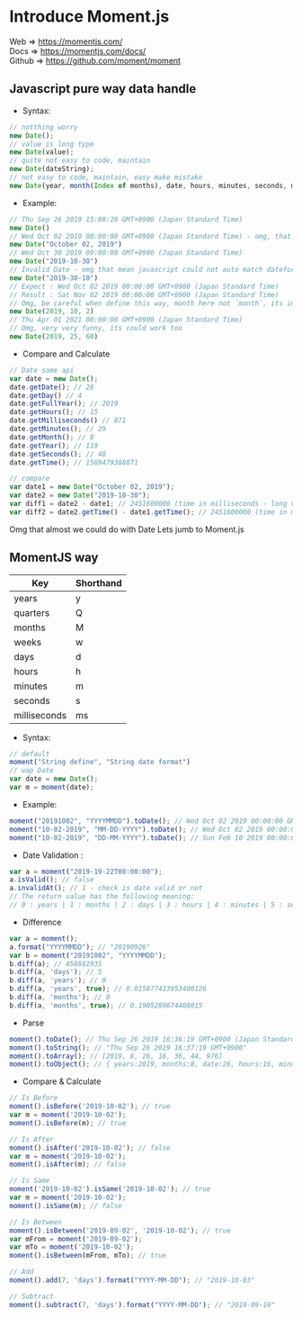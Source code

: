 # Introduce Moment.js
Web => https://momentjs.com/ <br>
Docs => https://momentjs.com/docs/ <br>
Github => https://github.com/moment/moment

## Javascript pure way data handle

- Syntax:<br>
```javascript
// notthing worry
new Date(); 
// value is long type
new Date(value); 
// quite not easy to code, maintain
new Date(dateString); 
// not easy to code, maintain, easy make mistake
new Date(year, month(Index of months), date, hours, minutes, seconds, milliseconds); 
```
- Example:<br>
```javascript
// Thu Sep 26 2019 15:08:28 GMT+0900 (Japan Standard Time)
new Date() 
// Wed Oct 02 2019 00:00:00 GMT+0900 (Japan Standard Time) - omg, that mean i have to know and define right month name
new Date("October 02, 2019") 
// Wed Oct 30 2019 09:00:00 GMT+0900 (Japan Standard Time)
new Date("2019-10-30") 
// Invalid Date - omg that mean javascript could not auto match dateformat, it dateformat is static years -> month -> date (YYYY-MM-DD)
new Date("2019-30-10") 
// Expect : Wed Oct 02 2019 00:00:00 GMT+0900 (Japan Standard Time)
// Result : Sat Nov 02 2019 00:00:00 GMT+0900 (Japan Standard Time)
// Omg, be careful when define this way, month here not `month`, its index of months
new Date(2019, 10, 2)
// Thu Apr 01 2021 00:00:00 GMT+0900 (Japan Standard Time)
// Omg, very very funny, its could work too
new Date(2019, 25, 60)
```
- Compare and Calculate
```javascript
// Date some api
var date = new Date();
date.getDate(); // 26
date.getDay() // 4
date.getFullYear(); // 2019
date.getHours(); // 15
date.getMilliseconds() // 871
date.getMinutes(); // 29
date.getMonth(); // 8
date.getYear(); // 119
date.getSeconds(); // 48
date.getTime(); // 1569479388871

// compare
var date1 = new Date("October 02, 2019");
var date2 = new Date("2019-10-30");
var diff1 = date2 - date1; // 2451600000 (time in milliseconds - long value)
var diff2 = date2.getTime() - date1.getTime(); // 2451600000 (time in milliseconds - long value)
```
Omg that almost we could do with Date
Lets jumb to Moment.js

## MomentJS way
| Key |	Shorthand |
| - | - |
| years |	y |
| quarters | Q |
| months |	M |
| weeks |	w |
| days |	d |
| hours |	h |
| minutes |	m |
| seconds |	s |
| milliseconds |	ms |

- Syntax:<br>
```javascript
// default
moment("String define", "String date format")
// wap Date
var date = new Date();
var m = moment(date);
```

- Example:<br>
```javascript
moment("20191002", "YYYYMMDD").toDate(); // Wed Oct 02 2019 00:00:00 GMT+0900 (Japan Standard Time)
moment("10-02-2019", "MM-DD-YYYY").toDate(); // Wed Oct 02 2019 00:00:00 GMT+0900 (Japan Standard Time)
moment("10-02-2019", "DD-MM-YYYY").toDate(); // Sun Feb 10 2019 00:00:00 GMT+0900 (Japan Standard Time)
```
- Date Validation : <br>
```javascript
var a = moment("2019-19-22T00:00:00");
a.isValid(); // false
a.invalidAt(); // 1 - check is date valid or not
// The return value has the following meaning:
// 0 : years | 1 : months | 2 : days | 3 : hours | 4 : minutes | 5 : seconds | 6 : milliseconds
```

- Difference
```javascript
var a = moment();
a.format("YYYYMMDD"); // "20190926"
var b = moment("20191002", "YYYYMMDD");
b.diff(a); // 458881935
b.diff(a, 'days'); // 5
b.diff(a, 'years'); // 0
b.diff(a, 'years', true); // 0.015877413953400126
b.diff(a, 'months'); // 0
b.diff(a, 'months', true); // 0.1905289674408015
```
- Parse
```javascript
moment().toDate(); // Thu Sep 26 2019 16:36:19 GMT+0900 (Japan Standard Time)
moment().toString(); // "Thu Sep 26 2019 16:37:19 GMT+0900"
moment().toArray(); // [2019, 8, 26, 16, 36, 44, 976]
moment().toObject(); // { years:2019, months:8, date:26, hours:16, minutes:40, seconds:52, milliseconds:758 }
```
- Compare & Calculate
```javascript
// Is Before
moment().isBefore('2019-10-02'); // true
var m = moment('2019-10-02');
moment().isBefore(m); // true

// Is After
moment().isAfter('2019-10-02'); // false
var m = moment('2019-10-02');
moment().isAfter(m); // false

// Is Same
moment('2019-10-02').isSame('2019-10-02'); // true
var m = moment('2019-10-02');
moment().isSame(m); // false

// Is Between
moment().isBetween('2019-09-02', '2019-10-02'); // true
var mFrom = moment('2019-09-02');
var mTo = moment('2019-10-02');
moment().isBetween(mFrom, mTo); // true

// Add
moment().add(7, 'days').format("YYYY-MM-DD"); // "2019-10-03"

// Subtract 
moment().subtract(7, 'days').format("YYYY-MM-DD"); // "2019-09-19"
```



